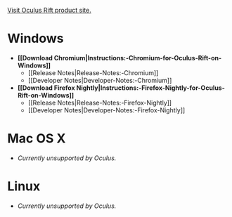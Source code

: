 [Visit Oculus Rift product site.](https://www.oculus.com/)

# Windows
* **[[Download Chromium|Instructions:-Chromium-for-Oculus-Rift-on-Windows]]**
  * [[Release Notes|Release-Notes:-Chromium]]
  * [[Developer Notes|Developer-Notes:-Chromium]]
* **[[Download Firefox Nightly|Instructions:-Firefox-Nightly-for-Oculus-Rift-on-Windows]]**
  * [[Release Notes|Release-Notes:-Firefox-Nightly]]
  * [[Developer Notes|Developer-Notes:-Firefox-Nightly]]

# Mac OS X

* _Currently unsupported by Oculus._

# Linux

* _Currently unsupported by Oculus._
